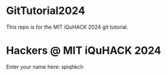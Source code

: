 # GitTutorial2024
This repo is for the MIT iQuHACK 2024 git tutorial. 

# Hackers @ MIT iQuHACK 2024 

Enter your name here: spiqhkch

